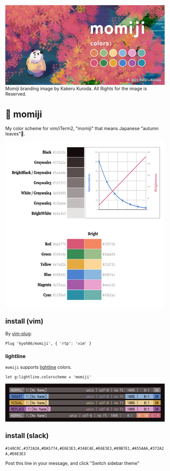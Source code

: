 <img alt="" src="./momiji.png?raw=true">
Momiji branding image by Kakeru Kuroda. All Rights for the image is Reserved.

# 🍁 momiji

My color scheme for vim/iTerm2, "momiji" that means Japanese "autumn leaves"🍂.

<img alt="ANSI Colors" src="./momiji-colors.png?raw=true" width="675" height="526">

## install (vim)

By [vim-plug](https://github.com/junegunn/vim-plug):

```
Plug 'kyoh86/momiji', { 'rtp': 'vim' }
```

### lightline

`momiji` supports [lightline](https://github.com/itchyny/lightline.vim) colors.

```
let g:lightline.colorscheme = 'momiji'
```

<img alt="lightline" src="./momiji-lightline.png?raw=true" width="600" height="120">

## install (slack)

`#140C0C,#372A2A,#DA5774,#E6E3E3,#348C4E,#E6E3E3,#89B7E1,#A55AAA,#372A2A,#E6E3E3`

Post this line in your message, and click "Switch sidebar theme"
